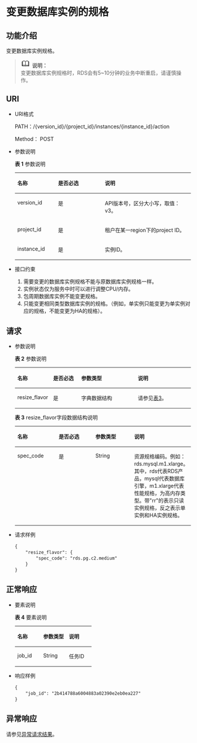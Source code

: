# 变更数据库实例的规格<a name="rds_01_0101"></a>

## 功能介绍<a name="section2161131714317"></a>

变更数据库实例规格。

>![](public_sys-resources/icon-note.gif) **说明：**   
>变更数据库实例规格时，RDS会有5\~10分钟的业务中断重启，请谨慎操作。  

## URI<a name="section1832017411437"></a>

-   URI格式

    PATH：/\{version\_id\}/\{project\_id\}/instances/\{instance\_id\}/action

    Method： POST

-   参数说明

    **表 1**  参数说明

    <a name="table1850440194515"></a>
    <table><thead align="left"><tr id="row250519074511"><th class="cellrowborder" valign="top" width="23.102310231023104%" id="mcps1.2.4.1.1"><p id="p1797102511451"><a name="p1797102511451"></a><a name="p1797102511451"></a>名称</p>
    </th>
    <th class="cellrowborder" valign="top" width="26.602660266026607%" id="mcps1.2.4.1.2"><p id="p18800202517459"><a name="p18800202517459"></a><a name="p18800202517459"></a>是否必选</p>
    </th>
    <th class="cellrowborder" valign="top" width="50.29502950295029%" id="mcps1.2.4.1.3"><p id="p2080172515455"><a name="p2080172515455"></a><a name="p2080172515455"></a>说明</p>
    </th>
    </tr>
    </thead>
    <tbody><tr id="row115055094518"><td class="cellrowborder" valign="top" width="23.102310231023104%" headers="mcps1.2.4.1.1 "><p id="p11805132524513"><a name="p11805132524513"></a><a name="p11805132524513"></a>version_id</p>
    </td>
    <td class="cellrowborder" valign="top" width="26.602660266026607%" headers="mcps1.2.4.1.2 "><p id="p19807102517459"><a name="p19807102517459"></a><a name="p19807102517459"></a>是</p>
    </td>
    <td class="cellrowborder" valign="top" width="50.29502950295029%" headers="mcps1.2.4.1.3 "><p id="p68101252458"><a name="p68101252458"></a><a name="p68101252458"></a>API版本号，区分大小写，取值：v3。</p>
    </td>
    </tr>
    <tr id="row1750516054517"><td class="cellrowborder" valign="top" width="23.102310231023104%" headers="mcps1.2.4.1.1 "><p id="p58122251454"><a name="p58122251454"></a><a name="p58122251454"></a>project_id</p>
    </td>
    <td class="cellrowborder" valign="top" width="26.602660266026607%" headers="mcps1.2.4.1.2 "><p id="p98132025104516"><a name="p98132025104516"></a><a name="p98132025104516"></a>是</p>
    </td>
    <td class="cellrowborder" valign="top" width="50.29502950295029%" headers="mcps1.2.4.1.3 "><p id="p881412255459"><a name="p881412255459"></a><a name="p881412255459"></a>租户在某一region下的project ID。</p>
    </td>
    </tr>
    <tr id="row050530174516"><td class="cellrowborder" valign="top" width="23.102310231023104%" headers="mcps1.2.4.1.1 "><p id="p198191825124514"><a name="p198191825124514"></a><a name="p198191825124514"></a>instance_id</p>
    </td>
    <td class="cellrowborder" valign="top" width="26.602660266026607%" headers="mcps1.2.4.1.2 "><p id="p14819162594516"><a name="p14819162594516"></a><a name="p14819162594516"></a>是</p>
    </td>
    <td class="cellrowborder" valign="top" width="50.29502950295029%" headers="mcps1.2.4.1.3 "><p id="p981962520456"><a name="p981962520456"></a><a name="p981962520456"></a>实例ID。</p>
    </td>
    </tr>
    </tbody>
    </table>


-   接口约束
    1.  需要变更的数据库实例规格不能与原数据库实例规格一样。
    2.  实例状态仅为服务中时可以进行调整CPU/内存。
    3.  包周期数据库实例不能变更规格。
    4.  只能变更相同类型数据库实例的规格。（例如，单实例只能变更为单实例对应的规格，不能变更为HA的规格）。


## 请求<a name="section174174216613"></a>

-   参数说明

    **表 2**  参数说明

    <a name="table1192517281714"></a>
    <table><thead align="left"><tr id="row992517283713"><th class="cellrowborder" valign="top" width="17.87%" id="mcps1.2.5.1.1"><p id="p86417391376"><a name="p86417391376"></a><a name="p86417391376"></a>名称</p>
    </th>
    <th class="cellrowborder" valign="top" width="16.37%" id="mcps1.2.5.1.2"><p id="p96753916711"><a name="p96753916711"></a><a name="p96753916711"></a>是否必选</p>
    </th>
    <th class="cellrowborder" valign="top" width="33.25%" id="mcps1.2.5.1.3"><p id="p268239878"><a name="p268239878"></a><a name="p268239878"></a>参数类型</p>
    </th>
    <th class="cellrowborder" valign="top" width="32.51%" id="mcps1.2.5.1.4"><p id="p769133918716"><a name="p769133918716"></a><a name="p769133918716"></a>说明</p>
    </th>
    </tr>
    </thead>
    <tbody><tr id="row9925162812714"><td class="cellrowborder" valign="top" width="17.87%" headers="mcps1.2.5.1.1 "><p id="p187053911714"><a name="p187053911714"></a><a name="p187053911714"></a>resize_flavor</p>
    </td>
    <td class="cellrowborder" valign="top" width="16.37%" headers="mcps1.2.5.1.2 "><p id="p871539878"><a name="p871539878"></a><a name="p871539878"></a>是</p>
    </td>
    <td class="cellrowborder" valign="top" width="33.25%" headers="mcps1.2.5.1.3 "><p id="p11534957165214"><a name="p11534957165214"></a><a name="p11534957165214"></a>字典数据结构</p>
    </td>
    <td class="cellrowborder" valign="top" width="32.51%" headers="mcps1.2.5.1.4 "><p id="p1672139273"><a name="p1672139273"></a><a name="p1672139273"></a>请参见<a href="#table68501959278">表3</a>。</p>
    </td>
    </tr>
    </tbody>
    </table>

    **表 3**  resize\_flavor字段数据结构说明

    <a name="table68501959278"></a>
    <table><thead align="left"><tr id="row9851859278"><th class="cellrowborder" valign="top" width="25%" id="mcps1.2.5.1.1"><p id="p1471161120810"><a name="p1471161120810"></a><a name="p1471161120810"></a>名称</p>
    </th>
    <th class="cellrowborder" valign="top" width="25%" id="mcps1.2.5.1.2"><p id="p97133113812"><a name="p97133113812"></a><a name="p97133113812"></a>是否必选</p>
    </th>
    <th class="cellrowborder" valign="top" width="25%" id="mcps1.2.5.1.3"><p id="p671491117810"><a name="p671491117810"></a><a name="p671491117810"></a>参数类型</p>
    </th>
    <th class="cellrowborder" valign="top" width="25%" id="mcps1.2.5.1.4"><p id="p12716171118817"><a name="p12716171118817"></a><a name="p12716171118817"></a>说明</p>
    </th>
    </tr>
    </thead>
    <tbody><tr id="row128514591678"><td class="cellrowborder" valign="top" width="25%" headers="mcps1.2.5.1.1 "><p id="p197182111783"><a name="p197182111783"></a><a name="p197182111783"></a>spec_code</p>
    </td>
    <td class="cellrowborder" valign="top" width="25%" headers="mcps1.2.5.1.2 "><p id="p6719311086"><a name="p6719311086"></a><a name="p6719311086"></a>是</p>
    </td>
    <td class="cellrowborder" valign="top" width="25%" headers="mcps1.2.5.1.3 "><p id="p27205111485"><a name="p27205111485"></a><a name="p27205111485"></a>String</p>
    </td>
    <td class="cellrowborder" valign="top" width="25%" headers="mcps1.2.5.1.4 "><p id="p57226111189"><a name="p57226111189"></a><a name="p57226111189"></a>资源规格编码。例如：rds.mysql.m1.xlarge。其中，rds代表RDS产品，mysql代表数据库引擎，m1.xlarge代表性能规格，为高内存类型。带"rr"的表示只读实例规格，反之表示单实例和HA实例规格。</p>
    </td>
    </tr>
    </tbody>
    </table>


-   请求样例

    ```
    {
    	"resize_flavor": {
    		"spec_code": "rds.pg.c2.medium"
    	}
    }
    ```


## 正常响应<a name="section415313301118"></a>

-   要素说明

    **表 4**  要素说明

    <a name="table668693854710"></a>
    <table><thead align="left"><tr id="row579917386473"><th class="cellrowborder" valign="top" width="33.68%" id="mcps1.2.4.1.1"><p id="p11799738114718"><a name="p11799738114718"></a><a name="p11799738114718"></a>名称</p>
    </th>
    <th class="cellrowborder" valign="top" width="33.47%" id="mcps1.2.4.1.2"><p id="p879983818477"><a name="p879983818477"></a><a name="p879983818477"></a>参数类型</p>
    </th>
    <th class="cellrowborder" valign="top" width="32.85%" id="mcps1.2.4.1.3"><p id="p1799538174710"><a name="p1799538174710"></a><a name="p1799538174710"></a>说明</p>
    </th>
    </tr>
    </thead>
    <tbody><tr id="row1379923812473"><td class="cellrowborder" valign="top" width="33.68%" headers="mcps1.2.4.1.1 "><p id="p5799103874712"><a name="p5799103874712"></a><a name="p5799103874712"></a>job_id</p>
    </td>
    <td class="cellrowborder" valign="top" width="33.47%" headers="mcps1.2.4.1.2 "><p id="p879983854715"><a name="p879983854715"></a><a name="p879983854715"></a>String</p>
    </td>
    <td class="cellrowborder" valign="top" width="32.85%" headers="mcps1.2.4.1.3 "><p id="p177991438194711"><a name="p177991438194711"></a><a name="p177991438194711"></a>任务ID</p>
    </td>
    </tr>
    </tbody>
    </table>


-   响应样例

    ```
    {
    	"job_id": "2b414788a6004883a02390e2eb0ea227"
    }
    ```


## 异常响应<a name="section127641433131310"></a>

请参见[异常请求结果](null.md)。

